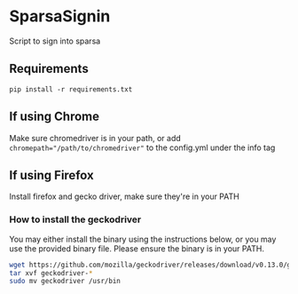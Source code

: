 # SparsaSignin
Script to sign into sparsa

## Requirements
```pip install -r requirements.txt```

## If using Chrome
Make sure chromedriver is in your path, or add ```chromepath="/path/to/chromedriver"``` to the config.yml under the info tag

## If using Firefox
Install firefox and gecko driver, make sure they're in your PATH

### How to install the geckodriver
You may either install the binary using the instructions below, or you may use the provided binary file. Please ensure the binary is in your PATH.

```bash
wget https://github.com/mozilla/geckodriver/releases/download/v0.13.0/geckodriver-v0.13.0-linux64.tar.gz
tar xvf geckodriver-*
sudo mv geckodriver /usr/bin
```
